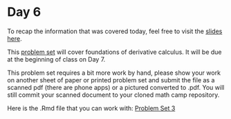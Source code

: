 # Day 6

To recap the information that was covered today, feel free to visit the [slides here](/slides/day6-am.pdf). 

This [problem set](/problem-sets/pset3.pdf) will cover foundations of derivative calculus. It will be due at the beginning of class on Day 7. 

This problem set requires a bit more work by hand, please show your work on another sheet of paper or printed problem set and submit the file as a scanned pdf (there are phone apps) or a pictured converted to .pdf. You will still commit your scanned document to your cloned math camp repository. 

Here is the .Rmd file that you can work with: 
[Problem Set 3](/problem-sets/pset3.Rmd)

